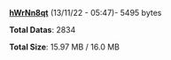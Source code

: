 [**hWrNn8qt**](/data/hWrNn8qt.txt) (13/11/22 - 05:47)- 5495 bytes

**Total Datas**: 2834

**Total Size**: 15.97 MB / 16.0 MB